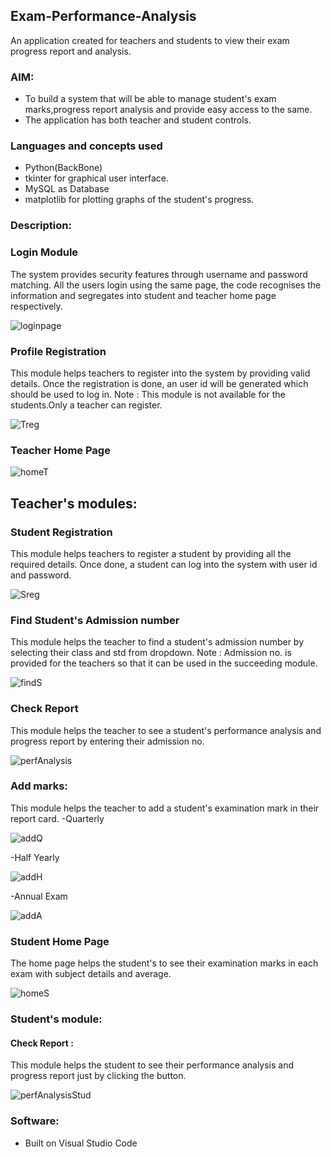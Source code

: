 ## Exam-Performance-Analysis
An application created for teachers and students to view their exam progress report and analysis.

### AIM:

- To build a system that will be able to manage student's exam marks,progress report analysis and provide easy access to the same.
- The application has both teacher and student controls.

### Languages and concepts used
- Python(BackBone)
- tkinter for graphical user interface.
- MySQL as Database
- matplotlib for plotting graphs of the student's progress.

### Description:

### Login Module
The system provides security features through username and password matching. All the users login using the same page, the code recognises the information and segregates into student and teacher home page respectively.

![loginpage](https://user-images.githubusercontent.com/64159652/98090776-833cb700-1eaa-11eb-9306-18ad79ce9e18.PNG)

### Profile Registration
This module helps teachers to register into the system by providing valid details. Once the registration is done, an user id will be generated which should be used to log in.
Note : This module is not available for the students.Only a teacher can register.

![Treg](https://user-images.githubusercontent.com/64159652/98090908-b4b58280-1eaa-11eb-98ef-ecbb70ff1208.PNG)

### Teacher Home Page

![homeT](https://user-images.githubusercontent.com/64159652/98091134-fba37800-1eaa-11eb-8467-7e511361d0c1.PNG)

## Teacher's modules:

### Student Registration

This module helps teachers to register a student by providing all the required details. Once done, a student can log into the system with user id and password.

![Sreg](https://user-images.githubusercontent.com/64159652/98091516-88e6cc80-1eab-11eb-8df9-c24f4c6a023b.PNG)

### Find Student's Admission number
This module helps the teacher to find a student's admission number by selecting their class and std from dropdown.
Note : Admission no. is provided for the teachers so that it can be used in the succeeding module.

![findS](https://user-images.githubusercontent.com/64159652/98091776-dbc08400-1eab-11eb-8606-9de2b15e7521.PNG)

### Check Report
This module helps the teacher to see a student's performance analysis and progress report by entering their admission no.

![perfAnalysis](https://user-images.githubusercontent.com/64159652/98091976-27732d80-1eac-11eb-9b93-854785d560df.PNG)

### Add marks:
This module helps the teacher to add a student's examination mark in their report card.
-Quarterly

![addQ](https://user-images.githubusercontent.com/64159652/98235004-3f6baf80-1f87-11eb-90b8-e3ae5f42fbe0.PNG)

-Half Yearly

![addH](https://user-images.githubusercontent.com/64159652/98234996-3c70bf00-1f87-11eb-8773-a6dde62601fc.PNG)

-Annual Exam

![addA](https://user-images.githubusercontent.com/64159652/98234985-3a0e6500-1f87-11eb-92c6-96eca18ed65c.PNG)


### Student Home Page

The home page helps the student's to see their examination marks in each exam with subject details and average.

![homeS](https://user-images.githubusercontent.com/64159652/98092391-9f415800-1eac-11eb-8e02-77f5eadc0b5d.PNG)

### Student's module:
#### Check Report :
This module helps the student to see their performance analysis and progress report just by clicking the button.

![perfAnalysisStud](https://user-images.githubusercontent.com/64159652/98092708-fba47780-1eac-11eb-8cee-0431f9293042.PNG)


### Software:
- Built on Visual Studio Code
